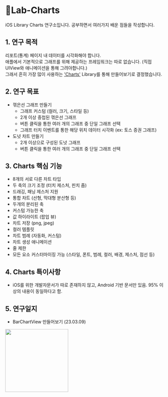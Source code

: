 # 🔬Lab-Charts

iOS Library Charts 연구소입니다.
공부하면서 여러가지 배운 점들을 작성합니다.

## 1. 연구 목적

리포트(통계) 페이지 내 데이터를 시각화해야 합니다.   
애플에서 기본적으로 그래프를 위해 제공하는 프레임워크는 따로 없습니다. (직접 UIView와 애니메이션을 통해 그려야합니다.)   
그래서 흔히 가장 많이 사용하는 ['Charts'](https://github.com/danielgindi/Charts) Library를 통해 만들어보기로 결정했습니다.


## 2. 연구 목표   

- 꺾은선 그래프 만들기
  - 그래프 커스텀 (컬러, 크기, 스타일 등)
  - 2개 이상 중첩된 꺾은선 그래프
  - 버튼 클릭을 통한 여러 개의 그래프 중 단일 그래프 선택
  - 그래프 터치 이벤트를 통한 해당 위치 데이터 시각화 (ex: 토스 증권 그래프)
- 도넛 차트 만들기
  - 2개 이상으로 구성된 도넛 그래프
  - 버튼 클릭을 통한 여러 개의 그래프 중 단일 그래프 선택

## 3. Charts 핵심 기능
- 8개의 서로 다른 차트 타입
- 두 축의 크기 조정 (터치 제스처, 핀치 줌)
- 드래깅, 패닝 제스처 지원
- 통합 차트 (선형, 막대형 분산형 등)
- 두개의 분리된 축
- 커스텀 가능한 축
- 값 하이라이트 (팝업 뷰)
- 차트 저장 (png, jpeg)
- 컬러 템플릿
- 차트 범례 (자동화, 커스텀)
- 차트 생성 애니메이션
- 줄 제한
- 모든 요소 커스터마이징 가능 (스타일, 폰트, 범례, 컬러, 배경, 제스처, 점선 등)

## 4. Charts 특이사항

- iOS를 위한 개발자문서가 따로 존재하지 않고, Android 기반 문서만 있음. 95% 이상의 내용이 동일하다고 함.

## 5. 연구일지
- BarChartView 만들어보기 (23.03.09)   
<img width="200" src="https://user-images.githubusercontent.com/113565086/223921869-4243a5bf-a98d-4cd8-ae6d-29072f9ea543.png">
